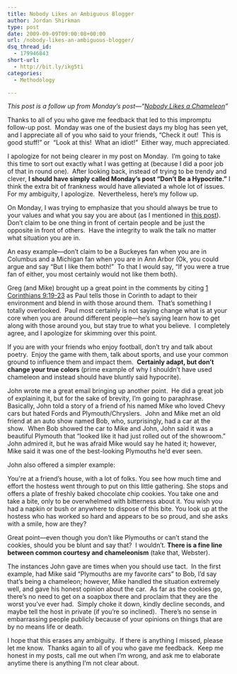 ```yaml
---
title: Nobody Likes an Ambiguous Blogger
author: Jordan Shirkman
type: post
date: 2009-09-09T09:00:08+00:00
url: /nobody-likes-an-ambiguous-blogger/
dsq_thread_id:
  - 179946843
short-url:
  - http://bit.ly/ikg5ti
categories:
  - Methodology

---
```

_This post is a follow up from Monday’s post—“[Nobody Likes a Chameleon](http://jshirkman.wordpress.com/2009/09/07/nobody-likes-a-chameleon/)”_

Thanks to all of you who gave me feedback that led to this impromptu follow-up post.  Monday was one of the busiest days my blog has seen yet, and I appreciate all of you who said to your friends, “Check it out!  This is good stuff!” or  “Look at this!  What an idiot!”  Either way, much appreciated.

I apologize for not being clearer in my post on Monday.  I’m going to take this time to sort out exactly what I was getting at (because I did a poor job of that in round one).  After looking back, instead of trying to be trendy and clever, **I should have simply called Monday’s post “Don’t Be a Hypocrite.”** I think the extra bit of frankness would have alleviated a whole lot of issues.  For my ambiguity, I apologize.  Nevertheless, here’s my follow up.

On Monday, I was trying to emphasize that you should always be true to your values and what you say you are about (as I mentioned in [this post](http://jshirkman.wordpress.com/2009/08/31/be-remarkable-and-people-will-notice/)).  Don’t claim to be one thing in front of certain people and be just the opposite in front of others.  Have the integrity to walk the talk no matter what situation you are in.

An easy example—don’t claim to be a Buckeyes fan when you are in Columbus and a Michigan fan when you are in Ann Arbor (Ok, you could argue and say “But I like them both!”  To that I would say, “If you were a true fan of either, you most certainly would not like them both).

Greg (and Mike) brought up a great point in the comments by citing [1 Corinthians 9:19-23](http://www.biblegateway.com/passage/?search=1%20Cor.%209:19-23&version=NIV) as Paul tells those in Corinth to adapt to their environment and blend in with those around them.  That’s something I totally overlooked.  Paul most certainly is not saying change what is at your core when you are around different people—he’s saying learn how to get along with those around you, but stay true to what you believe.  I completely agree, and I apologize for skimming over this point.

If you are with your friends who enjoy football, don’t try and talk about poetry.  Enjoy the game with them, talk about sports, and use your common ground to influence them and impact them.  **Certainly adapt, but don’t change your true colors** (prime example of why I shouldn’t have used chameleon and instead should have bluntly said hypocrite).

John wrote me a great email bringing up another point.  He did a great job of explaining it, but for the sake of brevity, I’m going to paraphrase.  Basically, John told a story of a friend of his named Mike who loved Chevy cars but hated Fords and Plymouth/Chryslers.  John and Mike met an old friend at an auto show named Bob, who, surprisingly, had a car at the show.  When Bob showed the car to Mike and John, John said it was a beautiful Plymouth that “looked like it had just rolled out of the showroom.”  John admired it, but he was afraid Mike would say he hated it; however, Mike said it was one of the best-looking Plymouths he’d ever seen.

John also offered a simpler example:

You're at a friend’s house, with a lot of folks. You see how much time and effort the hostess went through to put on this little gathering. She stops and offers a plate of freshly baked chocolate chip cookies. You take one and take a bite, only to be overwhelmed with bitterness about it. You wish you had a napkin or bush or anywhere to dispose of this bite. You look up at the hostess who has worked so hard and appears to be so proud, and she asks with a smile, how are they?

Great point—even though you don’t like Plymouths or can’t stand the cookies, should you be blunt and say that?  I wouldn’t. **There is a fine line between common courtesy and chameleonism** (take that, Webster).

The instances John gave are times when you should use tact.  In the first example, had Mike said “Plymouths are my favorite cars” to Bob, I’d say that’s being a chameleon; however, Mike handled the situation extremely well, and gave his honest opinion about the car.  As far as the cookies go, there’s no need to get on a soapbox there and proclaim that they are the worst you’ve ever had.  Simply choke it down, kindly decline seconds, and maybe tell the host in private (if you’re so inclined).  There’s no sense in embarrassing people publicly because of your opinions on things that are by no means life or death.

I hope that this erases any ambiguity.  If there is anything I missed, please let me know.  Thanks again to all of you who gave me feedback.  Keep me honest in my posts, call me out when I’m wrong, and ask me to elaborate anytime there is anything I’m not clear about.
